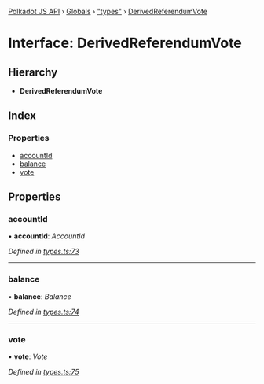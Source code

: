 [Polkadot JS API](../README.md) › [Globals](../globals.md) › ["types"](../modules/_types_.md) › [DerivedReferendumVote](_types_.derivedreferendumvote.md)

# Interface: DerivedReferendumVote

## Hierarchy

* **DerivedReferendumVote**

## Index

### Properties

* [accountId](_types_.derivedreferendumvote.md#accountid)
* [balance](_types_.derivedreferendumvote.md#balance)
* [vote](_types_.derivedreferendumvote.md#vote)

## Properties

###  accountId

• **accountId**: *AccountId*

*Defined in [types.ts:73](https://github.com/polkadot-js/api/blob/453aacb669/packages/api-derive/src/types.ts#L73)*

___

###  balance

• **balance**: *Balance*

*Defined in [types.ts:74](https://github.com/polkadot-js/api/blob/453aacb669/packages/api-derive/src/types.ts#L74)*

___

###  vote

• **vote**: *Vote*

*Defined in [types.ts:75](https://github.com/polkadot-js/api/blob/453aacb669/packages/api-derive/src/types.ts#L75)*
